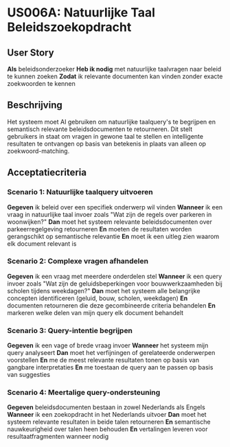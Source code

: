 # US006A: Natuurlijke Taal Beleidszoekopdracht

## User Story

**Als** beleidsonderzoeker
**Heb ik nodig** met natuurlijke taalvragen naar beleid te kunnen zoeken
**Zodat** ik relevante documenten kan vinden zonder exacte zoekwoorden te kennen

## Beschrijving

Het systeem moet AI gebruiken om natuurlijke taalquery's te begrijpen en semantisch relevante beleidsdocumenten te retourneren. Dit stelt gebruikers in staat om vragen in gewone taal te stellen en intelligente resultaten te ontvangen op basis van betekenis in plaats van alleen op zoekwoord-matching.

## Acceptatiecriteria

### Scenario 1: Natuurlijke taalquery uitvoeren

**Gegeven** ik beleid over een specifiek onderwerp wil vinden
**Wanneer** ik een vraag in natuurlijke taal invoer zoals "Wat zijn de regels over parkeren in woonwijken?"
**Dan** moet het systeem relevante beleidsdocumenten over parkeerregelgeving retourneren
**En** moeten de resultaten worden gerangschikt op semantische relevantie
**En** moet ik een uitleg zien waarom elk document relevant is

### Scenario 2: Complexe vragen afhandelen

**Gegeven** ik een vraag met meerdere onderdelen stel
**Wanneer** ik een query invoer zoals "Wat zijn de geluidsbeperkingen voor bouwwerkzaamheden bij scholen tijdens weekdagen?"
**Dan** moet het systeem alle belangrijke concepten identificeren (geluid, bouw, scholen, weekdagen)
**En** documenten retourneren die deze gecombineerde criteria behandelen
**En** markeren welke delen van mijn query elk document behandelt

### Scenario 3: Query-intentie begrijpen

**Gegeven** ik een vage of brede vraag invoer
**Wanneer** het systeem mijn query analyseert
**Dan** moet het verfijningen of gerelateerde onderwerpen voorstellen
**En** me de meest relevante resultaten tonen op basis van gangbare interpretaties
**En** me toestaan de query aan te passen op basis van suggesties

### Scenario 4: Meertalige query-ondersteuning

**Gegeven** beleidsdocumenten bestaan in zowel Nederlands als Engels
**Wanneer** ik een zoekopdracht in het Nederlands uitvoer
**Dan** moet het systeem relevante resultaten in beide talen retourneren
**En** semantische nauwkeurigheid over talen heen behouden
**En** vertalingen leveren voor resultaatfragmenten wanneer nodig
